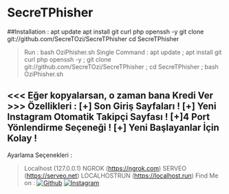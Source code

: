 # SecreTPhisher

##Installation :
apt update
apt install git curl php openssh -y
git clone git://github.com/SecreTOzi/SecreTPhisher
cd SecreTPhisher
> Run : bash OziPhisher.sh
Single Command :
apt update ; apt install git curl php openssh -y ; git clone git://github.com/SecreTOzi/SecreTPhisher ; cd SecreTPhisher ; bash OziPhisher.sh

 

<<< Eğer kopyalarsan, o zaman bana Kredi Ver >>>
Özellikleri :
[+] Son Giriş Sayfaları !
[+] Yeni Instagram Otomatik Takipçi Sayfası !
[+]4 Port Yönlendirme Seçeneği !
[+] Yeni Başlayanlar İçin Kolay !
-----------------------------------
Ayarlama Seçenekleri :
> Localhost (127.0.0.1)
> NGROK (https://ngrok.com)
> SERVEO (https://serveo.net)
> LOCALHOSTRUN (https://localhost.run)
Find Me on :
[![Github](https://github.com/SecreTOzi)](https://github.com/SecreTOzi)
[![Instagram](https://www.instagram.com/byyozzi/)](https://www.instagram.com/byyozzi)

